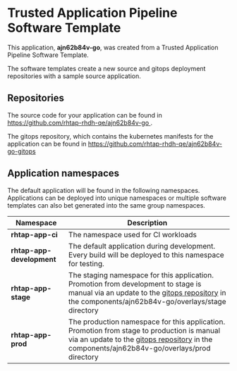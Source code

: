 # Trusted Application Pipeline Software Template

This application, **ajn62b84v-go**, was created from a Trusted Application Pipeline Software Template.

The software templates create a new source and gitops deployment repositories with a sample source application. 

## Repositories

The source code for your application can be found in [https://github.com/rhtap-rhdh-qe/ajn62b84v-go ](https://github.com/rhtap-rhdh-qe/ajn62b84v-go ).
 
The gitops repository, which contains the kubernetes manifests for the application can be found in 
[https://github.com/rhtap-rhdh-qe/ajn62b84v-go-gitops ](https://github.com/rhtap-rhdh-qe/ajn62b84v-go-gitops ) 

## Application namespaces 

The default application will be found in the following namespaces. Applications can be deployed into unique namespaces or multiple software templates can also bet generated into the same group namespaces.  

|  Namespace   |  Description   |  
| -------- | -------- |
| **rhtap-app-ci** | The namespace used for CI workloads |
| **rhtap-app-development** | The default application during development. Every build will be deployed to this namespace for testing. |
| **rhtap-app-stage** | The staging namespace for this application. Promotion from development to stage is manual via an update to the [gitops repository](https://github.com/rhtap-rhdh-qe/ajn62b84v-go-gitops ) in the components/ajn62b84v-go/overlays/stage directory |
| **rhtap-app-prod** | The production namespace for this application. Promotion from stage to production is manual via an update to the [gitops repository](https://github.com/rhtap-rhdh-qe/ajn62b84v-go-gitops ) in the components/ajn62b84v-go/overlays/prod directory |